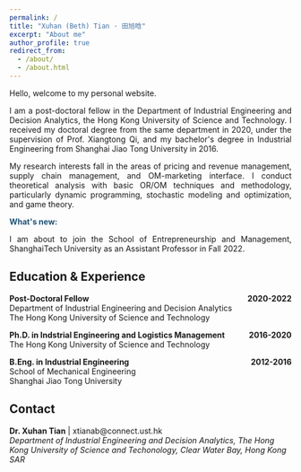 ```yaml
---
permalink: /
title: "Xuhan (Beth) Tian · 田旭晗"
excerpt: "About me"
author_profile: true
redirect_from: 
  - /about/
  - /about.html
---
```


Hello, welcome to my personal website. 

<p style="text-align:justify;"> I am a post-doctoral fellow in the Department of Industrial Engineering and Decision Analytics, the Hong Kong University of Science and Technology. I received my doctoral degree from the same department in 2020, under the supervision of Prof. Xiangtong Qi, and my bachelor's degree in Industrial Engineering from Shanghai Jiao Tong University in 2016. </p>

<p style="text-align:justify;"> My research interests fall in the areas of pricing and revenue management, supply chain management, and OM-marketing interface. I conduct theoretical analysis with basic OR/OM techniques and methodology, particularly dynamic programming, stochastic modeling and optimization, and game theory.  </p>

<p style="color:#205375"> <b>What's new: </b></p>
<p style="text-align:justify;"> I am about to join the School of Entrepreneurship and Management, ShanghaiTech University as an Assistant Professor in Fall 2022. </p>

## Education & Experience 

<p>
  <b> Post-Doctoral Fellow  <span style="float:right;"> 2020-2022 </span></b><br>
   Department of Industrial Engineering and Decision Analytics <br>
   The Hong Kong University of Science and Technology 
</p>

<p>
  <b> Ph.D. in Indstrial Engineering and Logistics Management  <span style="float:right;"> 2016-2020 </span></b><br>
  The Hong Kong University of Science and Technology   
</p>

<p>
  <b>  B.Eng. in Industrial Engineering <span style="float:right;"> 2012-2016 </span></b> <br>
  School of Mechanical Engineering <br>
  Shanghai Jiao Tong University
</p>


## Contact 

 <p> <b>Dr. Xuhan Tian</b> | xtianab@connect.ust.hk <br>
    <i> Department of Industrial Engineering and Decision Analytics, 
      The Hong Kong University of Science and Techonology, 
      Clear Water Bay, Hong Kong SAR </i>
   </p>  
